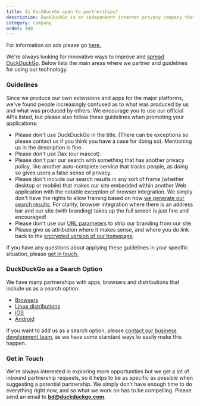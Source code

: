 ```yaml
---
title: Is DuckDuckGo open to partnerships?
description: DuckDuckGo is an independent internet privacy company that offers a private alternative to Google search & Chrome in one free app.
category: Company
order: 400
---
```


For information on ads please go [here.](/company/how-duckduckgo-makes-money)

We're always looking for innovative ways to improve and [spread DuckDuckGo](https://duckduckgo.com/spread). Below lists the main areas where we partner and guidelines for using our technology.

### Guidelines

Since we produce our own extensions and apps for the major platforms, we've found people increasingly confused as to what was produced by us and what was produced by others. We encourage you to use our official APIs listed, but please also follow these guidelines when promoting your applications:

-   Please don't use DuckDuckGo in the title. (There can be exceptions so please contact us if you think you have a case for doing so). Mentioning us in the description is fine.
-   Please don't use Dax (our mascot).
-   Please don't pair our search with something that has another privacy policy, like another auto-complete service that tracks people, as doing so gives users a false sense of privacy.
-   Please don't include our search results in any sort of frame (whether desktop or mobile) that makes our site embedded within another Web application with the notable exception of browser integration. We simply don't have the rights to allow framing based on how [we generate our search results](/results/sources). For clarity, browser integration where there is an address bar and our site (with branding) takes up the full screen is just fine and encouraged!
-   Please don't use our [URL parameters](https://duckduckgo.com/params) to strip our branding from our site.
-   Please give us attribution where it makes sense, and where you do link back to the [encrypted version of our homepage](https://duckduckgo.com/).

If you have any questions about applying these guidelines in your specific situation, please [get in touch.](mailto:open@duckduckgo.com)

### DuckDuckGo as a Search Option

We have many partnerships with apps, browsers and distributions that include us as a search option:

-   [Browsers](/desktop/other-browsers)
-   [Linux distributions](/desktop/linux-distributions)
-   [iOS](/mobile/ios)
-   [Android](/mobile/android)

If you want to add us as a search option, please [contact our business development team](mailto:bd@duckduckgo.com), as we have some standard ways to easily make this happen.

### Get in Touch

We're always interested in exploring more opportunities but we get a lot of inbound partnership requests, so it helps to be as specific as possible when suggesting a potential partnership. We simply don't have enough time to do everything right now, and so what we work on has to be compelling. Please send an email to **[bd@duckduckgo.com](mailto:bd@duckduckgo.com)**.
